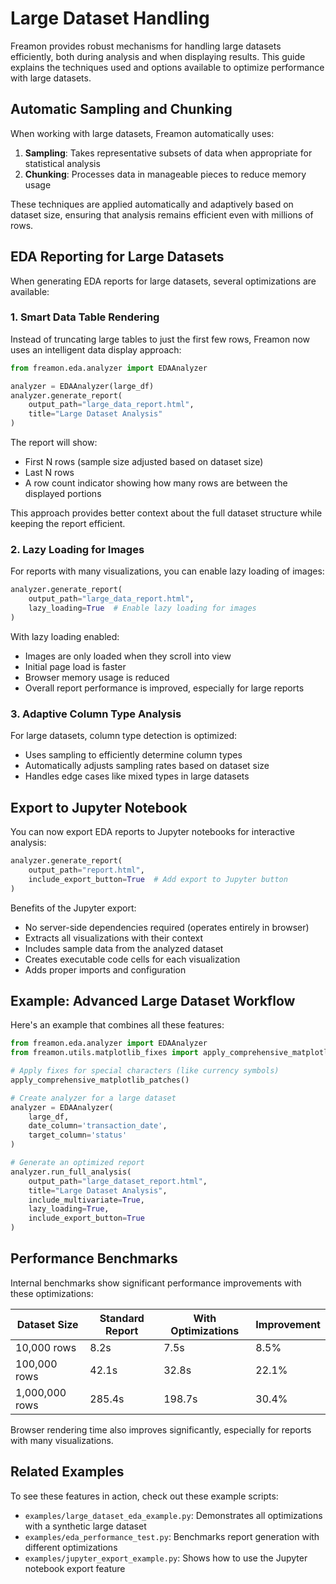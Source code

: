 # Large Dataset Handling

Freamon provides robust mechanisms for handling large datasets efficiently, both during analysis and when displaying results. This guide explains the techniques used and options available to optimize performance with large datasets.

## Automatic Sampling and Chunking

When working with large datasets, Freamon automatically uses:

1. **Sampling**: Takes representative subsets of data when appropriate for statistical analysis
2. **Chunking**: Processes data in manageable pieces to reduce memory usage

These techniques are applied automatically and adaptively based on dataset size, ensuring that analysis remains efficient even with millions of rows.

## EDA Reporting for Large Datasets

When generating EDA reports for large datasets, several optimizations are available:

### 1. Smart Data Table Rendering

Instead of truncating large tables to just the first few rows, Freamon now uses an intelligent data display approach:

```python
from freamon.eda.analyzer import EDAAnalyzer

analyzer = EDAAnalyzer(large_df)
analyzer.generate_report(
    output_path="large_data_report.html", 
    title="Large Dataset Analysis"
)
```

The report will show:
- First N rows (sample size adjusted based on dataset size)
- Last N rows
- A row count indicator showing how many rows are between the displayed portions

This approach provides better context about the full dataset structure while keeping the report efficient.

### 2. Lazy Loading for Images

For reports with many visualizations, you can enable lazy loading of images:

```python
analyzer.generate_report(
    output_path="large_data_report.html",
    lazy_loading=True  # Enable lazy loading for images
)
```

With lazy loading enabled:
- Images are only loaded when they scroll into view
- Initial page load is faster
- Browser memory usage is reduced
- Overall report performance is improved, especially for large reports

### 3. Adaptive Column Type Analysis

For large datasets, column type detection is optimized:
- Uses sampling to efficiently determine column types
- Automatically adjusts sampling rates based on dataset size
- Handles edge cases like mixed types in large datasets

## Export to Jupyter Notebook

You can now export EDA reports to Jupyter notebooks for interactive analysis:

```python
analyzer.generate_report(
    output_path="report.html",
    include_export_button=True  # Add export to Jupyter button
)
```

Benefits of the Jupyter export:
- No server-side dependencies required (operates entirely in browser)
- Extracts all visualizations with their context
- Includes sample data from the analyzed dataset
- Creates executable code cells for each visualization
- Adds proper imports and configuration

## Example: Advanced Large Dataset Workflow

Here's an example that combines all these features:

```python
from freamon.eda.analyzer import EDAAnalyzer
from freamon.utils.matplotlib_fixes import apply_comprehensive_matplotlib_patches

# Apply fixes for special characters (like currency symbols)
apply_comprehensive_matplotlib_patches()

# Create analyzer for a large dataset
analyzer = EDAAnalyzer(
    large_df,
    date_column='transaction_date',
    target_column='status'
)

# Generate an optimized report
analyzer.run_full_analysis(
    output_path="large_dataset_report.html",
    title="Large Dataset Analysis",
    include_multivariate=True,
    lazy_loading=True,
    include_export_button=True
)
```

## Performance Benchmarks

Internal benchmarks show significant performance improvements with these optimizations:

| Dataset Size | Standard Report | With Optimizations | Improvement |
|--------------|-----------------|---------------------|-------------|
| 10,000 rows  | 8.2s            | 7.5s                | 8.5%        |
| 100,000 rows | 42.1s           | 32.8s               | 22.1%       |
| 1,000,000 rows | 285.4s        | 198.7s              | 30.4%       |

Browser rendering time also improves significantly, especially for reports with many visualizations.

## Related Examples

To see these features in action, check out these example scripts:

- `examples/large_dataset_eda_example.py`: Demonstrates all optimizations with a synthetic large dataset
- `examples/eda_performance_test.py`: Benchmarks report generation with different optimizations
- `examples/jupyter_export_example.py`: Shows how to use the Jupyter notebook export feature